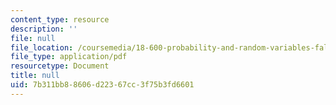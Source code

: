 ```yaml
---
content_type: resource
description: ''
file: null
file_location: /coursemedia/18-600-probability-and-random-variables-fall-2019/7b311bb88606d22367cc3f75b3fd6601_MIT18_600F19_lec39.pdf
file_type: application/pdf
resourcetype: Document
title: null
uid: 7b311bb8-8606-d223-67cc-3f75b3fd6601
---
```

